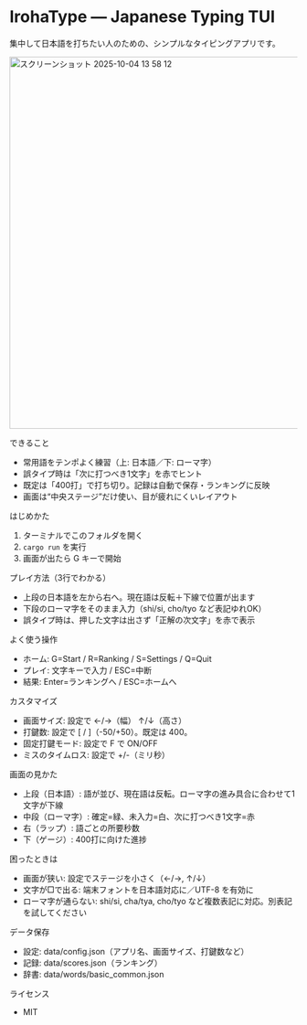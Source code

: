 IrohaType — Japanese Typing TUI
================================

集中して日本語を打ちたい人のための、シンプルなタイピングアプリです。

<img width="903" height="651" alt="スクリーンショット 2025-10-04 13 58 12" src="https://github.com/user-attachments/assets/9cb47bcb-da0a-473b-b26d-bed6d0d2feb4" />


できること
- 常用語をテンポよく練習（上: 日本語／下: ローマ字）
- 誤タイプ時は「次に打つべき1文字」を赤でヒント
- 既定は「400打」で打ち切り。記録は自動で保存・ランキングに反映
- 画面は“中央ステージ”だけ使い、目が疲れにくいレイアウト

はじめかた
1) ターミナルでこのフォルダを開く
2) `cargo run` を実行
3) 画面が出たら G キーで開始

プレイ方法（3行でわかる）
- 上段の日本語を左から右へ。現在語は反転＋下線で位置が出ます
- 下段のローマ字をそのまま入力（shi/si, cho/tyo など表記ゆれOK）
- 誤タイプ時は、押した文字は出さず「正解の次文字」を赤で表示

よく使う操作
- ホーム: G=Start / R=Ranking / S=Settings / Q=Quit
- プレイ: 文字キーで入力 / ESC=中断
- 結果: Enter=ランキングへ / ESC=ホームへ

カスタマイズ
- 画面サイズ: 設定で ←/→（幅） ↑/↓（高さ）
- 打鍵数: 設定で [ / ]（-50/+50）。既定は 400。
- 固定打鍵モード: 設定で F で ON/OFF
- ミスのタイムロス: 設定で +/-（ミリ秒）

画面の見かた
- 上段（日本語）: 語が並び、現在語は反転。ローマ字の進み具合に合わせて1文字が下線
- 中段（ローマ字）: 確定=緑、未入力=白、次に打つべき1文字=赤
- 右（ラップ）: 語ごとの所要秒数
- 下（ゲージ）: 400打に向けた進捗

困ったときは
- 画面が狭い: 設定でステージを小さく（←/→, ↑/↓）
- 文字が□で出る: 端末フォントを日本語対応に／UTF-8 を有効に
- ローマ字が通らない: shi/si, cha/tya, cho/tyo など複数表記に対応。別表記を試してください

データ保存
- 設定: data/config.json（アプリ名、画面サイズ、打鍵数など）
- 記録: data/scores.json（ランキング）
- 辞書: data/words/basic_common.json

ライセンス
- MIT
